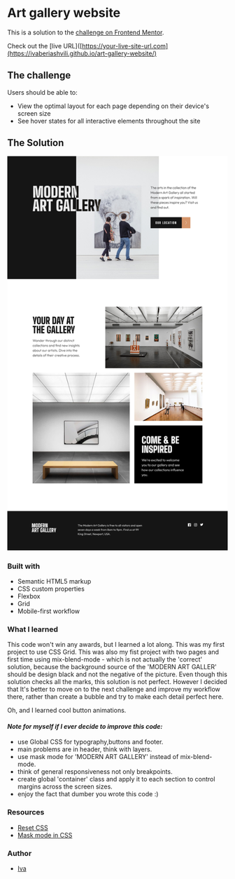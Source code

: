 # **Art gallery website**

This is a solution to the [challenge on Frontend Mentor](https://www.frontendmentor.io/challenges/art-gallery-website-yVdrZlxyA). 

Check out the [live URL]([https://your-live-site-url.com](https://ivaberiashvili.github.io/art-gallery-website/)

## **The challenge**
Users should be able to:
- View the optimal layout for each page depending on their device's screen size
- See hover states for all interactive elements throughout the site

## **The Solution**
![](screenshot-desktop.png)

### Built with
- Semantic HTML5 markup
- CSS custom properties
- Flexbox
- Grid
- Mobile-first workflow

### What I learned
This code won't win any awards, but I learned a lot along.
This was my first project to use CSS Grid. This was also my fist project with two pages and first time using mix-blend-mode - which is not actually the 'correct' solution, because the background source of the 'MODERN ART GALLER' should be design black and not the negative of the picture. 
Even though this solution checks all the marks, this solution is not perfect. However I decided that It's better to move on to the next challenge and improve my workflow there, rather than create a bubble and try to make each detail perfect here.

Oh, and I learned cool button animations.


#### *Note for myself if I ever decide to improve this code:*
- use Global CSS for typography,buttons and footer.
- main problems are in header, think with layers.
- use mask mode for 'MODERN ART GALLERY' instead of mix-blend-mode.
- think of general responsiveness not only breakpoints.
- create global 'container' class and apply it to each section to control margins across the screen sizes.
- enjoy the fact that dumber you wrote this code :)

### Resources
- [Reset CSS](https://meyerweb.com/eric/tools/css/reset/)
- [Mask mode in CSS](https://css-tricks.com/almanac/properties/m/mask-mode/)

### Author
- [Iva](https://github.com/ivaberiashvili)

